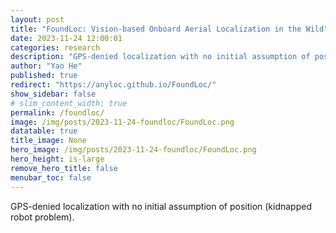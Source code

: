```yaml
---
layout: post
title: "FoundLoc: Vision-based Onboard Aerial Localization in the Wild"
date: 2023-11-24 12:00:01
categories: research
description: "GPS-denied localization with no initial assumption of position (kidnapped robot problem)."
author: "Yao He"
published: true
redirect: "https://anyloc.github.io/FoundLoc/"
show_sidebar: false
# slim_content_width: true
permalink: /foundloc/
image: /img/posts/2023-11-24-foundloc/FoundLoc.png
datatable: true
title_image: None
hero_image: /img/posts/2023-11-24-foundloc/FoundLoc.png
hero_height: is-large
remove_hero_title: false
menubar_toc: false
---
```


GPS-denied localization with no initial assumption of position (kidnapped robot problem).